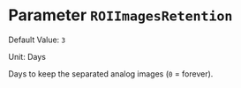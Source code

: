 # Parameter `ROIImagesRetention`
Default Value: `3`

Unit: Days

Days to keep the separated analog images (`0` = forever).
